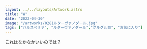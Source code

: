 ```yaml
---
layout: ../../layouts/Artwork.astro
title: "W"
date: "2022-04-30"
image: "/artworks/0281ルターヴァノダール.jpg"
tags: ["ハルスベリヤ", "ルターヴァノダール","グルグル目", "お気に入り"]
---
```


これはなかなかいいのでは？